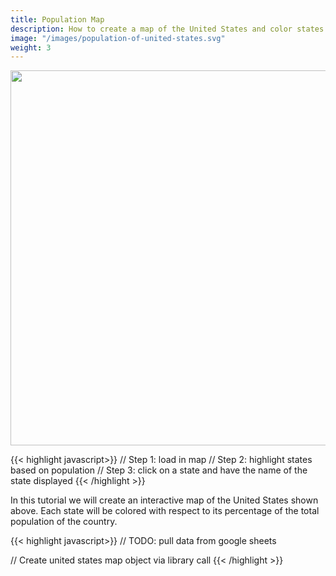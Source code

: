 ```yaml
---
title: Population Map
description: How to create a map of the United States and color states by their populations with respect to the total population of the United States. Introduces users to basics of working with maps, styling of shapes, and user events in our library.
image: "/images/population-of-united-states.svg"
weight: 3
---
```


<img src="/images/united-states-population.svg" width="600px" style="display:block; margin:auto;">

{{< highlight javascript>}}
// Step 1: load in map
// Step 2: highlight states based on population
// Step 3: click on a state and have the name of the state displayed
{{< /highlight >}}

In this tutorial we will create an interactive map of the United States shown above. <!-- TODO: replace with actual interactive --> Each state will be colored with respect to its percentage of the total population of the country.

{{< highlight javascript>}}
// TODO: pull data from google sheets

// Create united states map object via library call
{{< /highlight >}}

<!-- TODO: steps -->
<!-- Step 0: Open Editor  -->
<!-- Step 1: Load Map of United States -->
<!-- Step 2: Load Data from somewhere (spreadsheet?) -->
<!-- Step 3: Style States with respect to population -->
<!-- Step 4: Add a mouse click or mouse hover handler that displays information about each state. -->
